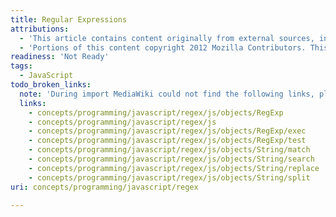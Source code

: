 ```yaml
---
title: Regular Expressions
attributions:
  - 'This article contains content originally from external sources, including ones licensed under the CC-BY-SA license. [![cc-by-sa-small-wpd.png](/assets/public/c/c8/cc-by-sa-small-wpd.png)](http://creativecommons.org/licenses/by-sa/3.0/us/)'
  - 'Portions of this content copyright 2012 Mozilla Contributors. This article contains work licensed under the Creative Commons Attribution-Sharealike License v2.5 or later. The original work is available at Mozilla Developer Network: [Article](https://developer.mozilla.org/en-US/docs/JavaScript/Guide/Regular_Expressions)'
readiness: 'Not Ready'
tags:
  - JavaScript
todo_broken_links:
  note: 'During import MediaWiki could not find the following links, please fix and adjust this list.'
  links:
    - concepts/programming/javascript/regex/js/objects/RegExp
    - concepts/programming/javascript/regex/js
    - concepts/programming/javascript/regex/js/objects/RegExp/exec
    - concepts/programming/javascript/regex/js/objects/RegExp/test
    - concepts/programming/javascript/regex/js/objects/String/match
    - concepts/programming/javascript/regex/js/objects/String/search
    - concepts/programming/javascript/regex/js/objects/String/replace
    - concepts/programming/javascript/regex/js/objects/String/split
uri: concepts/programming/javascript/regex

---
```


